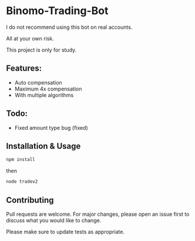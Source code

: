 # Binomo-Trading-Bot

I do not recommend using this bot on real accounts.

All at your own risk.

This project is only for study.

## Features:

- Auto compensation
- Maximum 4x compensation
- With multiple algorithms

## Todo:

- Fixed amount type bug (fixed)

## Installation & Usage

```bash
npm install
```

then

```bash
node tradev2
```

## Contributing

Pull requests are welcome. For major changes, please open an issue first to discuss what you would like to change.

Please make sure to update tests as appropriate.
